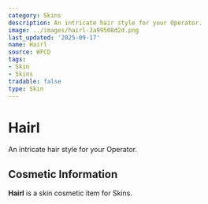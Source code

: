 ```yaml
---
category: Skins
description: An intricate hair style for your Operator.
image: ../images/hairl-2a99508d2d.png
last_updated: '2025-09-17'
name: Hairl
source: WFCD
tags:
- Skin
- Skins
tradable: false
type: Skin
---
```


# Hairl

An intricate hair style for your Operator.

## Cosmetic Information

**Hairl** is a skin cosmetic item for Skins.

